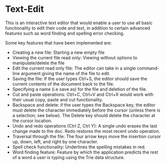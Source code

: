 # Text-Edit
This is an interactive text editor that would enable a user to use all basic functionality to edit their code and text, in addition to certain advanced features such as word finding and spelling error checking. 

Some key features that have been implemented are:

- Creating a new file: Starting a new empty file
- Viewing the current file read only: Viewing without options to manipulate/delete the file
- Edit the current read only file: The editor can take in a single command-line argument giving the name of the file to edit. 
- Saving the file: If the user types Ctrl+S, the editor should save the current contents of the document back to the file.
- Specifying a name (i.e save as) for the file and deletion of the file.
- Cut and paste operations: Ctrl+C, Ctrl+V and Ctrl+X would work with their usual copy, paste and cut functionality.
- Backspace and delete: if the user types the Backspace key, the editor must delete the character immediately before the cursor (unless there is a selection; see below). The Delete key should delete the character at the cursor location.
- Undo and redo operations (Ctrl Z, Ctrl Y): A single undo erases the last change made to the doc. Redo restores the most recent undo operation.
- Traversal through the file: The four arrow keys move the insertion cursor up, down, left, and right by one character.
- Spell check functionality: Underlines the spelling mistakes in red.
- Word finding feature: Feature by which the application predicts the rest of a word a user is typing using the Trie data structure.  

